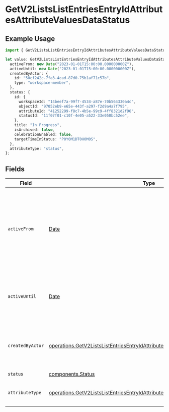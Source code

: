 # GetV2ListsListEntriesEntryIdAttributesAttributeValuesDataStatus

## Example Usage

```typescript
import { GetV2ListsListEntriesEntryIdAttributesAttributeValuesDataStatus } from "attio-js/models/operations/getv2listslistentriesentryidattributesattributevalues.js";

let value: GetV2ListsListEntriesEntryIdAttributesAttributeValuesDataStatus = {
  activeFrom: new Date("2023-01-01T15:00:00.000000000Z"),
  activeUntil: new Date("2023-01-01T15:00:00.000000000Z"),
  createdByActor: {
    id: "50cf242c-7fa3-4cad-87d0-75b1af71c57b",
    type: "workspace-member",
  },
  status: {
    id: {
      workspaceId: "14beef7a-99f7-4534-a87e-70b564330a4c",
      objectId: "97052eb9-e65e-443f-a297-f2d9a4a7f795",
      attributeId: "41252299-f8c7-4b5e-99c9-4ff8321d2f96",
      statusId: "11f07f01-c10f-4e05-a522-33e050bc52ee",
    },
    title: "In Progress",
    isArchived: false,
    celebrationEnabled: false,
    targetTimeInStatus: "P0Y0M1DT0H0M0S",
  },
  attributeType: "status",
};
```

## Fields

| Field                                                                                                                                                                                      | Type                                                                                                                                                                                       | Required                                                                                                                                                                                   | Description                                                                                                                                                                                | Example                                                                                                                                                                                    |
| ------------------------------------------------------------------------------------------------------------------------------------------------------------------------------------------ | ------------------------------------------------------------------------------------------------------------------------------------------------------------------------------------------ | ------------------------------------------------------------------------------------------------------------------------------------------------------------------------------------------ | ------------------------------------------------------------------------------------------------------------------------------------------------------------------------------------------ | ------------------------------------------------------------------------------------------------------------------------------------------------------------------------------------------ |
| `activeFrom`                                                                                                                                                                               | [Date](https://developer.mozilla.org/en-US/docs/Web/JavaScript/Reference/Global_Objects/Date)                                                                                              | :heavy_check_mark:                                                                                                                                                                         | The point in time at which this value was made "active". `active_from` can be considered roughly analogous to `created_at`.                                                                | 2023-01-01T15:00:00.000000000Z                                                                                                                                                             |
| `activeUntil`                                                                                                                                                                              | [Date](https://developer.mozilla.org/en-US/docs/Web/JavaScript/Reference/Global_Objects/Date)                                                                                              | :heavy_check_mark:                                                                                                                                                                         | The point in time at which this value was deactivated. If `null`, the value is active.                                                                                                     | 2023-01-01T15:00:00.000000000Z                                                                                                                                                             |
| `createdByActor`                                                                                                                                                                           | [operations.GetV2ListsListEntriesEntryIdAttributesAttributeValuesCreatedByActor13](../../models/operations/getv2listslistentriesentryidattributesattributevaluescreatedbyactor13.md)       | :heavy_check_mark:                                                                                                                                                                         | The actor that created this value.                                                                                                                                                         | {<br/>"type": "workspace-member",<br/>"id": "50cf242c-7fa3-4cad-87d0-75b1af71c57b"<br/>}                                                                                                   |
| `status`                                                                                                                                                                                   | [components.Status](../../models/components/status.md)                                                                                                                                     | :heavy_check_mark:                                                                                                                                                                         | N/A                                                                                                                                                                                        |                                                                                                                                                                                            |
| `attributeType`                                                                                                                                                                            | [operations.GetV2ListsListEntriesEntryIdAttributesAttributeValuesAttributeTypeStatus](../../models/operations/getv2listslistentriesentryidattributesattributevaluesattributetypestatus.md) | :heavy_check_mark:                                                                                                                                                                         | The attribute type of the value.                                                                                                                                                           | status                                                                                                                                                                                     |